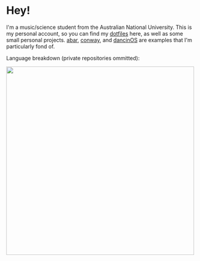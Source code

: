 # Hey!

I'm a music/science student from the Australian National University. This is my personal account, so you can find my [dotfiles](https://github.com/nebulaeandstars/dotfiles) here, as well as some small personal projects. [abar](https://github.com/nebulaeandstars/abar), [conway](https://github.com/nebulaeandstars/conway), and [dancinOS](https://github.com/nebulaeandstars/dancinOS) are examples that I'm particularly fond of.

<!-- 
<img width=500 src="https://github-readme-stats.vercel.app/api?username=nebulaeandstars&show_icons=true&hide_border=true&&count_private=true&include_all_commits=true&theme=nightowl" />
-->

Language breakdown (private repositories ommitted):

<img width=500 src="https://github-readme-stats.vercel.app/api/top-langs/?username=nebulaeandstars&show_icons=true&hide_border=true&&count_private=true&include_all_commits=true&theme=nightowl&layout=compact&exclude_repo=dwm,st,xmenu,dmenu,vim-chapel,comp2300-puzzle&langs_count=6&card_width=450" />
